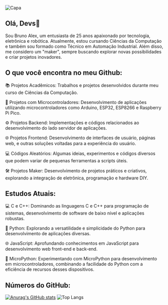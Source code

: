 ![Capa](https://github.com/alexxsouzaa/alexxsouzaa/assets/132787362/a5b8eb35-a00d-4b65-b593-d4cffa2efa20)

## Olá, Devs👋
Sou Bruno Alex, um entusiasta de 25 anos apaixonado por tecnologia, eletrônica e robótica. Atualmente, estou cursando Ciências da Computação e também sou formado como Técnico em Automação Industrial. Além disso, me considero um "maker", sempre buscando explorar novas possibilidades e criar projetos inovadores.


## O que você encontra no meu Github:
📚 Projetos Acadêmicos: Trabalhos e projetos desenvolvidos durante meu curso de Ciências da Computação.

🤖 Projetos com Microcontroladores: Desenvolvimento de aplicações utilizando microcontroladores como Arduino, ESP32, ESP8266 e Raspberry Pi Pico.

⚙️ Projetos Backend: Implementações e códigos relacionados ao desenvolvimento do lado servidor de aplicações.

🌐 Projetos Frontend: Desenvolvimento de interfaces de usuário, páginas web, e outras soluções voltadas para a experiência do usuário.

💻 Códigos Aleatórios: Algumas ideias, experimentos e códigos diversos que podem variar de pequenas ferramentas a scripts úteis.

🛠️ Projetos Maker: Desenvolvimento de projetos práticos e criativos, explorando a integração de eletrônica, programação e hardware DIY.


## Estudos Atuais:
💻 C e C++: Dominando as linguagens C e C++ para programação de sistemas, desenvolvimento de software de baixo nível e aplicações robustas.

🐍 Python: Explorando a versatilidade e simplicidade do Python para desenvolvimento de aplicações diversas.

🌐 JavaScript: Aprofundando conhecimentos em JavaScript para desenvolvimento web front-end e back-end.

🐍 MicroPython: Experimentando com MicroPython para desenvolvimento em microcontroladores, combinando a facilidade do Python com a eficiência de recursos desses dispositivos.

## Números do GitHub:
[![Anurag's GitHub stats](https://github-readme-stats.vercel.app/api?username=alexxsouzaa&hide=stars,commits&theme=dark&locale=pt-br)](https://github.com/anuraghazra/github-readme-stats)   ![Top Langs](https://github-readme-stats.vercel.app/api/top-langs/?username=alexxsouzaa&layout=compact&theme=dark&locale=pt-br)


<!---
alexxsouzaa/alexxsouzaa is a ✨ special ✨ repository because its `README.md` (this file) appears on your GitHub profile.
You can click the Preview link to take a look at your changes.
--->
